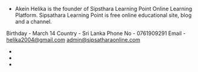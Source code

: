 - Akein Helika is the founder of Sipsthara Learning Point Online Learning Platform. Sipsathara Learning Point is free online educational site, blog and a channel. 

Birthday - March 14 
Country - Sri Lanka 
Phone No - 0761909291
Email - helika2004@gmail.com
        admin@sipsatharaonline.com 
        


- 
- 
- 



<!---
AkeinHelika/AkeinHelika is a ✨ special ✨ repository because its `README.md` (this file) appears on your GitHub profile.
You can click the Preview link to take a look at your changes.


